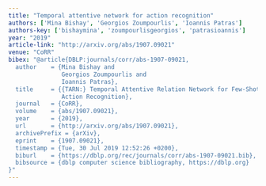 ```yaml
---
title: "Temporal attentive network for action recognition"
authors: ['Mina Bishay', 'Georgios Zoumpourlis', 'Ioannis Patras']
authors-key: ['bishaymina', 'zoumpourlisgeorgios', 'patrasioannis']
year: "2019"
article-link: "http://arxiv.org/abs/1907.09021"
venue: "CoRR"
bibex: "@article{DBLP:journals/corr/abs-1907-09021,
  author    = {Mina Bishay and
               Georgios Zoumpourlis and
               Ioannis Patras},
  title     = {{TARN:} Temporal Attentive Relation Network for Few-Shot and Zero-Shot
               Action Recognition},
  journal   = {CoRR},
  volume    = {abs/1907.09021},
  year      = {2019},
  url       = {http://arxiv.org/abs/1907.09021},
  archivePrefix = {arXiv},
  eprint    = {1907.09021},
  timestamp = {Tue, 30 Jul 2019 12:52:26 +0200},
  biburl    = {https://dblp.org/rec/journals/corr/abs-1907-09021.bib},
  bibsource = {dblp computer science bibliography, https://dblp.org}
}"
---
```

